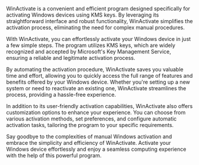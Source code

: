 WinActivate is a convenient and efficient program designed specifically for activating Windows devices using KMS keys. By leveraging its straightforward interface and robust functionality, WinActivate simplifies the activation process, eliminating the need for complex manual procedures.

With WinActivate, you can effortlessly activate your Windows device in just a few simple steps. The program utilizes KMS keys, which are widely recognized and accepted by Microsoft's Key Management Service, ensuring a reliable and legitimate activation process.

By automating the activation procedure, WinActivate saves you valuable time and effort, allowing you to quickly access the full range of features and benefits offered by your Windows device. Whether you're setting up a new system or need to reactivate an existing one, WinActivate streamlines the process, providing a hassle-free experience.

In addition to its user-friendly activation capabilities, WinActivate also offers customization options to enhance your experience. You can choose from various activation methods, set preferences, and configure automatic activation tasks, tailoring the program to your specific requirements.

Say goodbye to the complexities of manual Windows activation and embrace the simplicity and efficiency of WinActivate. Activate your Windows device effortlessly and enjoy a seamless computing experience with the help of this powerful program.
